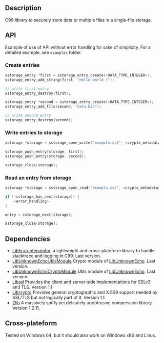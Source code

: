 ## Description

C99 library to securely store data or multiple files in a single-file storage.

## API

Example of use of API without error handling for sake of simplicity. For a detailed example, see `examples` folder.

### Create entries

```c
sstorage_entry *first = sstorage_entry_create(<DATA_TYPE_INTEGER>);
sstorage_entry_add_string(first, "Hello world !");

// write first entry
sstorage_entry_destroy(first);

sstorage_entry *second = sstorage_entry_create(<DATA_TYPE_INTEGER>);
sstorage_entry_add_file(second, "data.bin");

// write second entry
sstorage_entry_destroy(second);
```

### Write entries to storage

```c
sstorage *storage = sstorage_open_write("example.sst", <crypto_metadata>);

sstorage_push_entry(storage, first);
sstorage_push_entry(storage, second);

sstorage_close(storage);
```

### Read an entry from storage

```c
sstorage *storage = sstorage_open_read("example.sst", <crypto_metadata>);

if (!sstorage_has_next(storage)) {
	<error_handling>
}

entry = sstorage_next(storage);

sstorage_close(storage);
```

## Dependencies

* [LibErrorInterceptor](https://github.com/swasun/LibErrorInterceptor), a lightweight and cross-plateform library to handle stacktrace and logging in C99. Last version.
* [LibUnknownEchoUtilsModule](https://github.com/swasun/LibUnknownEchoUtilsModule) Crypto module of [LibUnknownEcho](https://github.com/swasun/LibUnknownEcho). Last version.
* [LibUnknownEchoCryptoModule](https://github.com/swasun/LibUnknownEchoCryptoModule) Utils module of [LibUnknownEcho](https://github.com/swasun/LibUnknownEcho). Last version.
* [Libssl](https://github.com/openssl/openssl) Provides the client and server-side implementations for SSLv3 and TLS. Version 1.1
* [Libcrypto](https://github.com/openssl/openssl) Provides general cryptographic and X.509 support needed by SSL/TLS but
	not logically part of it. Version 1.1.
* [Zlib](https://github.com/madler/zlib) A massively spiffy yet delicately unobtrusive compression library. Version 1.2.11.

## Cross-plateform

Tested on Windows 64, but it should also work on Windows x86 and Linux.
